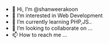 - 👋 Hi, I’m @shanweerakoon
- 👀 I’m interested in Web Development
- 🌱 I’m currently learning PHP,JS..
- 💞️ I’m looking to collaborate on ...
- 📫 How to reach me ...

<!---
shanweerakoon/shanweerakoon is a ✨ special ✨ repository because its `README.md` (this file) appears on your GitHub profile.
You can click the Preview link to take a look at your changes.
--->
